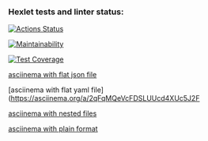 ### Hexlet tests and linter status:
[![Actions Status](https://github.com/Chuvikovsky/frontend-project-46/actions/workflows/hexlet-check.yml/badge.svg)](https://github.com/Chuvikovsky/frontend-project-46/actions)

[![Maintainability](https://api.codeclimate.com/v1/badges/ac5bc88633fd5caebedd/maintainability)](https://codeclimate.com/github/Chuvikovsky/frontend-project-46/maintainability)

[![Test Coverage](https://api.codeclimate.com/v1/badges/ac5bc88633fd5caebedd/test_coverage)](https://codeclimate.com/github/Chuvikovsky/frontend-project-46/test_coverage)

[asciinema with flat json file](https://asciinema.org/a/N4hVylGldcCTFWzpTz4PwQaTg)

[asciinema with flat yaml file](https://asciinema.org/a/2qFqMQeVcFDSLUUcd4XUc5J2F

[asciinema with nested files](https://asciinema.org/a/7oyT9lyhfe2YXqcupEE0ngGCP)

[asciinema with plain format](https://asciinema.org/a/YUEUfArvDkv3c2f3FnGJ8eJVl)
